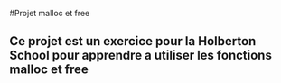 #Projet malloc et free

## Ce projet est un exercice pour la Holberton School pour apprendre a utiliser les fonctions malloc et free